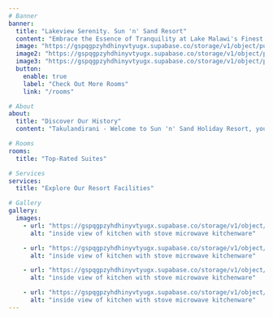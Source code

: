 ```yaml
---
# Banner
banner:
  title: "Lakeview Serenity. Sun 'n' Sand Resort"
  content: "Embrace the Essence of Tranquility at Lake Malawi's Finest Hotel. Sun 'n' Sand Resort Beckons You to Unwind in Unrivaled Luxury and Serenity."
  image: "https://gspqgpzyhdhinyvtyugx.supabase.co/storage/v1/object/public/images/homePage/room_surrounded_by_palm_trees.jpg?t=2024-01-08T09%3A11%3A28.805Z"
  image2: "https://gspqgpzyhdhinyvtyugx.supabase.co/storage/v1/object/public/images/homePage/view-of-sun-setting-on-the-beach.jpg"
  image3: "https://gspqgpzyhdhinyvtyugx.supabase.co/storage/v1/object/public/images/homePage/drone-view-of-pool-area.jpg?t=2024-02-07T17%3A55%3A28.994Z"
  button:
    enable: true
    label: "Check Out More Rooms"
    link: "/rooms"

# About
about:
  title: "Discover Our History"
  content: "Takulandirani - Welcome to Sun 'n' Sand Holiday Resort, your haven for affordable luxury and premier hospitality in Mangochi, Malawi. Founded in 1992 by Mr. Abdul Rashid Suleman, Chairman of Siku Group Of Companies, our beachfront hotel boasts 282 spacious rooms. Revel in the pure well-being of our Olympic-sized swimming pool and chic conference rooms. From our humble start with six cottages, we've blossomed into one of the largest resorts on the southern lakeshore of Lake Malawi. Immerse yourself in an unforgettable experience, where each moment becomes a celebration of affordable luxury and genuine hospitality."

# Rooms
rooms:
  title: "Top-Rated Suites"

# Services
services:
  title: "Explore Our Resort Facilities"

# Gallery
gallery:
  images:
    - url: "https://gspqgpzyhdhinyvtyugx.supabase.co/storage/v1/object/public/images/roomsPage/selfCateringChalets/inside-view-of-kitchen-with-stove-microwave-kitchenware.jpg?t=2024-02-02T20%3A23%3A22.866Z"
      alt: "inside view of kitchen with stove microwave kitchenware"

    - url: "https://gspqgpzyhdhinyvtyugx.supabase.co/storage/v1/object/public/images/roomsPage/selfCateringChalets/inside-view-of-kitchen-with-stove-microwave-kitchenware.jpg?t=2024-02-02T20%3A23%3A22.866Z"
      alt: "inside view of kitchen with stove microwave kitchenware"

    - url: "https://gspqgpzyhdhinyvtyugx.supabase.co/storage/v1/object/public/images/roomsPage/selfCateringChalets/inside-view-of-kitchen-with-stove-microwave-kitchenware.jpg?t=2024-02-02T20%3A23%3A22.866Z"
      alt: "inside view of kitchen with stove microwave kitchenware"

    - url: "https://gspqgpzyhdhinyvtyugx.supabase.co/storage/v1/object/public/images/roomsPage/selfCateringChalets/inside-view-of-kitchen-with-stove-microwave-kitchenware.jpg?t=2024-02-02T20%3A23%3A22.866Z"
      alt: "inside view of kitchen with stove microwave kitchenware"
---
```

